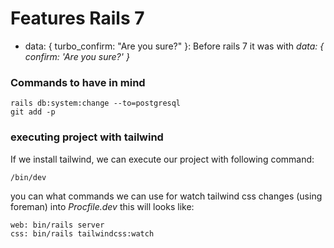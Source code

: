 # Features Rails 7

- data: { turbo_confirm: "Are you sure?" }: Before rails 7 it was with *data: { confirm: 'Are you sure?' }*


### Commands to have in mind

```shell
rails db:system:change --to=postgresql
git add -p
```


### executing project with tailwind
If we install tailwind, we can execute our project with following command:
```shell
/bin/dev
```
you can what commands we can use for watch tailwind css changes (using foreman) into *Procfile.dev* this will
looks like:
```procfile
web: bin/rails server
css: bin/rails tailwindcss:watch
```
